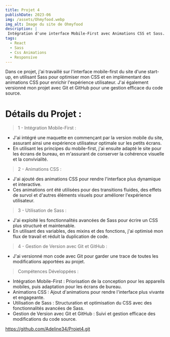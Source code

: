 ```yaml
---
title: Projet 4
publishDate: 2023-06
img: /assets/Ohmyfood.webp
img_alt: Image du site de Ohmyfood
description: |
 Intégration d'une interface Mobile-First avec Animations CSS et Sass.
tags:
  - React
  - Sass
  - Css Animations
  - Responsive
---
```


Dans ce projet, j'ai travaillé sur l'interface mobile-first du site d'une start-up, en utilisant Sass pour optimiser mon CSS et en implémentant des animations CSS pour enrichir l'expérience utilisateur. J'ai également versionné mon projet avec Git et GitHub pour une gestion efficace du code source.

# Détails du Projet :

> 1 - Intégration Mobile-First :

- J'ai intégré une maquette en commençant par la version mobile du site, assurant ainsi une expérience utilisateur optimale sur les petits écrans.
- En utilisant les principes du mobile-first, j'ai ensuite adapté le site pour les écrans de bureau, en m'assurant de conserver la cohérence visuelle et la convivialité.

> 2 - Animations CSS :

- J'ai ajouté des animations CSS pour rendre l'interface plus dynamique et interactive.
- Ces animations ont été utilisées pour des transitions fluides, des effets de survol et d'autres éléments visuels pour améliorer l'expérience utilisateur.

> 3 - Utilisation de Sass :

- J'ai exploité les fonctionnalités avancées de Sass pour écrire un CSS plus structuré et maintenable.
- En utilisant des variables, des mixins et des fonctions, j'ai optimisé mon flux de travail et réduit la duplication de code.

> 4 - Gestion de Version avec Git et GitHub :

- J'ai versionné mon code avec Git pour garder une trace de toutes les modifications apportées au projet.

> Compétences Développées :

- Intégration Mobile-First : Priorisation de la conception pour les appareils mobiles, puis adaptation pour les écrans de bureau.
- Animations CSS : Ajout d'animations pour rendre l'interface plus vivante et engageante.
- Utilisation de Sass : Structuration et optimisation du CSS avec des fonctionnalités avancées de Sass.
- Gestion de Version avec Git et GitHub : Suivi et gestion efficace des modifications du code source.

https://github.com/Adeline34/Projet4.git